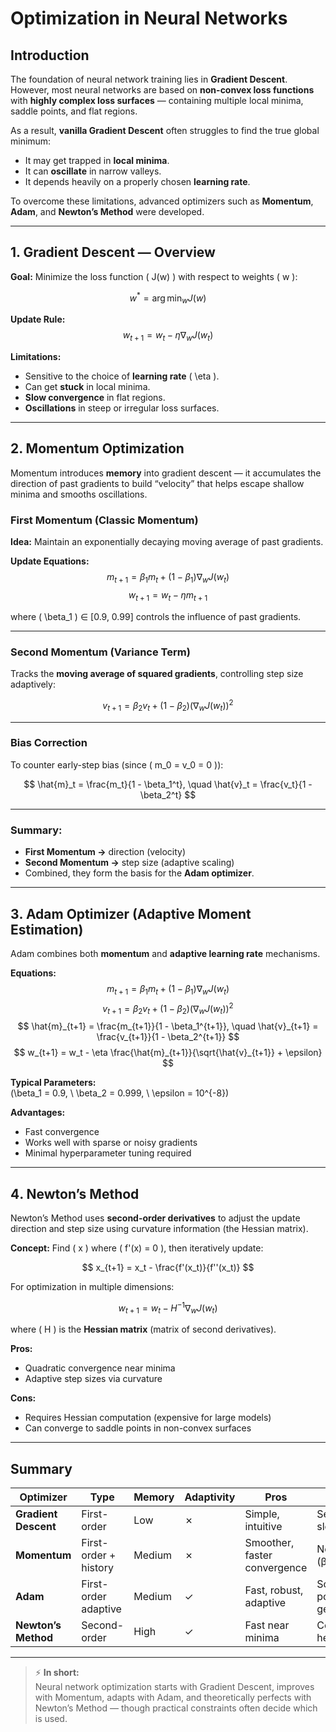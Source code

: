 #  Optimization in Neural Networks

## Introduction
The foundation of neural network training lies in **Gradient Descent**.  
However, most neural networks are based on **non-convex loss functions** with **highly complex loss surfaces** — containing multiple local minima, saddle points, and flat regions.  

As a result, **vanilla Gradient Descent** often struggles to find the true global minimum:
- It may get trapped in **local minima**.  
- It can **oscillate** in narrow valleys.  
- It depends heavily on a properly chosen **learning rate**.  

To overcome these limitations, advanced optimizers such as **Momentum**, **Adam**, and **Newton’s Method** were developed.

---

## 1️. Gradient Descent — Overview

**Goal:** Minimize the loss function \( J(w) \) with respect to weights \( w \):

$$
w^{*} = \arg\min_{w} J(w)
$$

**Update Rule:**
$$
w_{t+1} = w_t - \eta \nabla_w J(w_t)
$$

**Limitations:**
- Sensitive to the choice of **learning rate** \( \eta \).  
- Can get **stuck** in local minima.  
- **Slow convergence** in flat regions.  
- **Oscillations** in steep or irregular loss surfaces.

---

## 2️. Momentum Optimization

Momentum introduces **memory** into gradient descent — it accumulates the direction of past gradients to build “velocity” that helps escape shallow minima and smooths oscillations.

### First Momentum (Classic Momentum)
**Idea:** Maintain an exponentially decaying moving average of past gradients.

**Update Equations:**
$$
m_{t+1} = \beta_1 m_t + (1 - \beta_1)\nabla_w J(w_t)
$$
$$
w_{t+1} = w_t - \eta m_{t+1}
$$

where \( \beta_1 \) ∈ [0.9, 0.99] controls the influence of past gradients.

---

### Second Momentum (Variance Term)
Tracks the **moving average of squared gradients**, controlling step size adaptively:

$$
v_{t+1} = \beta_2 v_t + (1 - \beta_2)(\nabla_w J(w_t))^2
$$

---

### Bias Correction
To counter early-step bias (since \( m_0 = v_0 = 0 \)):

$$
\hat{m}_t = \frac{m_t}{1 - \beta_1^t}, \quad 
\hat{v}_t = \frac{v_t}{1 - \beta_2^t}
$$

---

### Summary:
- **First Momentum →** direction (velocity)  
- **Second Momentum →** step size (adaptive scaling)  
- Combined, they form the basis for the **Adam optimizer**.

---

## 3️. Adam Optimizer (Adaptive Moment Estimation)

Adam combines both **momentum** and **adaptive learning rate** mechanisms.

**Equations:**
$$
m_{t+1} = \beta_1 m_t + (1 - \beta_1)\nabla_w J(w_t)
$$
$$
v_{t+1} = \beta_2 v_t + (1 - \beta_2)(\nabla_w J(w_t))^2
$$
$$
\hat{m}_{t+1} = \frac{m_{t+1}}{1 - \beta_1^{t+1}}, \quad
\hat{v}_{t+1} = \frac{v_{t+1}}{1 - \beta_2^{t+1}}
$$
$$
w_{t+1} = w_t - \eta \frac{\hat{m}_{t+1}}{\sqrt{\hat{v}_{t+1}} + \epsilon}
$$

**Typical Parameters:**  
\(\beta_1 = 0.9, \ \beta_2 = 0.999, \ \epsilon = 10^{-8}\)

**Advantages:**
- Fast convergence  
- Works well with sparse or noisy gradients  
- Minimal hyperparameter tuning required  

---

## 4️. Newton’s Method

Newton’s Method uses **second-order derivatives** to adjust the update direction and step size using curvature information (the Hessian matrix).

**Concept:**
Find \( x \) where \( f'(x) = 0 \), then iteratively update:

$$
x_{t+1} = x_t - \frac{f'(x_t)}{f''(x_t)}
$$

For optimization in multiple dimensions:

$$
w_{t+1} = w_t - H^{-1}\nabla_w J(w_t)
$$

where \( H \) is the **Hessian matrix** (matrix of second derivatives).

**Pros:**
- Quadratic convergence near minima  
- Adaptive step sizes via curvature  

**Cons:**
- Requires Hessian computation (expensive for large models)  
- Can converge to saddle points in non-convex surfaces  

---

## Summary

| Optimizer | Type | Memory | Adaptivity | Pros | Cons |
|------------|------|---------|-------------|------|------|
| **Gradient Descent** | First-order | Low | ✗ | Simple, intuitive | Sensitive to LR, slow |
| **Momentum** | First-order + history | Medium | ✗ | Smoother, faster convergence | Needs tuning (β₁) |
| **Adam** | First-order adaptive | Medium | ✓ | Fast, robust, adaptive | Sometimes poorer generalization |
| **Newton’s Method** | Second-order | High | ✓ | Fast near minima | Computationally heavy |

---

> ⚡ **In short:**  
> Neural network optimization starts with Gradient Descent, improves with Momentum, adapts with Adam, and theoretically perfects with Newton’s Method — though practical constraints often decide which is used.

